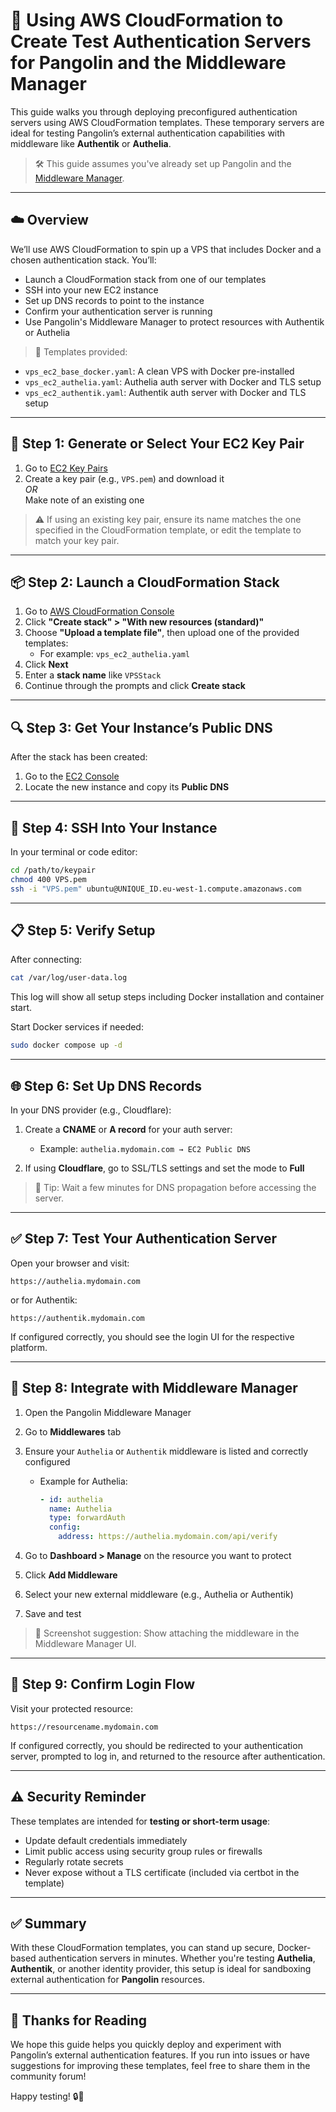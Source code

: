 # 🚀 Using AWS CloudFormation to Create Test Authentication Servers for Pangolin and the Middleware Manager

This guide walks you through deploying preconfigured authentication servers using AWS CloudFormation templates. These temporary servers are ideal for testing Pangolin’s external authentication capabilities with middleware like **Authentik** or **Authelia**.

> 🛠️ This guide assumes you've already set up Pangolin and the [Middleware Manager](https://forum.hhf.technology/t/enhancing-your-pangolin-deployment-with-middleware-manager/1324).

---

## ☁️ Overview

We’ll use AWS CloudFormation to spin up a VPS that includes Docker and a chosen authentication stack. You’ll:

- Launch a CloudFormation stack from one of our templates
- SSH into your new EC2 instance
- Set up DNS records to point to the instance
- Confirm your authentication server is running
- Use Pangolin's Middleware Manager to protect resources with Authentik or Authelia

> 📄 Templates provided:
- `vps_ec2_base_docker.yaml`: A clean VPS with Docker pre-installed
- `vps_ec2_authelia.yaml`: Authelia auth server with Docker and TLS setup
- `vps_ec2_authentik.yaml`: Authentik auth server with Docker and TLS setup

---

## 🧱 Step 1: Generate or Select Your EC2 Key Pair

1. Go to [EC2 Key Pairs](https://console.aws.amazon.com/ec2)
2. Create a key pair (e.g., `VPS.pem`) and download it  
   _OR_  
   Make note of an existing one

> ⚠️ If using an existing key pair, ensure its name matches the one specified in the CloudFormation template, or edit the template to match your key pair.

---

## 📦 Step 2: Launch a CloudFormation Stack

1. Go to [AWS CloudFormation Console](https://console.aws.amazon.com/cloudformation/home)
2. Click **"Create stack" > "With new resources (standard)"**
3. Choose **"Upload a template file"**, then upload one of the provided templates:
   - For example: `vps_ec2_authelia.yaml`
4. Click **Next**
5. Enter a **stack name** like `VPSStack`
6. Continue through the prompts and click **Create stack**

---

## 🔍 Step 3: Get Your Instance’s Public DNS

After the stack has been created:

1. Go to the [EC2 Console](https://console.aws.amazon.com/ec2)
2. Locate the new instance and copy its **Public DNS**

---

## 🔐 Step 4: SSH Into Your Instance

In your terminal or code editor:

```bash
cd /path/to/keypair
chmod 400 VPS.pem
ssh -i "VPS.pem" ubuntu@UNIQUE_ID.eu-west-1.compute.amazonaws.com
````

---

## 📋 Step 5: Verify Setup

After connecting:

```bash
cat /var/log/user-data.log
```

This log will show all setup steps including Docker installation and container start.

Start Docker services if needed:

```bash
sudo docker compose up -d
```

---

## 🌐 Step 6: Set Up DNS Records

In your DNS provider (e.g., Cloudflare):

1. Create a **CNAME** or **A record** for your auth server:

   * Example: `authelia.mydomain.com → EC2 Public DNS`
2. If using **Cloudflare**, go to SSL/TLS settings and set the mode to **Full**

> 🧠 Tip: Wait a few minutes for DNS propagation before accessing the server.

---

## ✅ Step 7: Test Your Authentication Server

Open your browser and visit:

```
https://authelia.mydomain.com
```

or for Authentik:

```
https://authentik.mydomain.com
```

If configured correctly, you should see the login UI for the respective platform.

---

## 🔄 Step 8: Integrate with Middleware Manager

1. Open the Pangolin Middleware Manager
2. Go to **Middlewares** tab
3. Ensure your `Authelia` or `Authentik` middleware is listed and correctly configured

   * Example for Authelia:

     ```yaml
     - id: authelia
       name: Authelia
       type: forwardAuth
       config:
         address: https://authelia.mydomain.com/api/verify
     ```
4. Go to **Dashboard > Manage** on the resource you want to protect
5. Click **Add Middleware**
6. Select your new external middleware (e.g., Authelia or Authentik)
7. Save and test

> 📸 Screenshot suggestion: Show attaching the middleware in the Middleware Manager UI.

---

## 🧪 Step 9: Confirm Login Flow

Visit your protected resource:

```
https://resourcename.mydomain.com
```

If configured correctly, you should be redirected to your authentication server, prompted to log in, and returned to the resource after authentication.

---

## ⚠️ Security Reminder

These templates are intended for **testing or short-term usage**:

* Update default credentials immediately
* Limit public access using security group rules or firewalls
* Regularly rotate secrets
* Never expose without a TLS certificate (included via certbot in the template)

---

## ✅ Summary

With these CloudFormation templates, you can stand up secure, Docker-based authentication servers in minutes. Whether you're testing **Authelia**, **Authentik**, or another identity provider, this setup is ideal for sandboxing external authentication for **Pangolin** resources.

---

## 🙏 Thanks for Reading

We hope this guide helps you quickly deploy and experiment with Pangolin’s external authentication features. If you run into issues or have suggestions for improving these templates, feel free to share them in the community forum!

Happy testing! 🔒🧪


